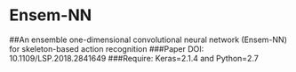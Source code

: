 # Ensem-NN
##An ensemble one-dimensional convolutional neural network (Ensem-NN) for skeleton-based action recognition
###Paper DOI: 10.1109/LSP.2018.2841649
###Require: Keras=2.1.4 and Python=2.7
